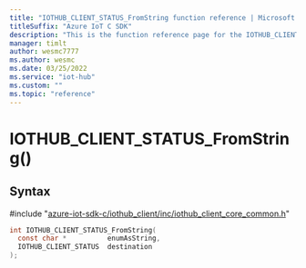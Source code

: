 ```yaml
---                             
title: "IOTHUB_CLIENT_STATUS_FromString function reference | Microsoft Docs" 
titleSuffix: "Azure IoT C SDK"            
description: "This is the function reference page for the IOTHUB_CLIENT_STATUS_FromString() function in the Azure IoT C SDK. This SDK is used with Azure IoT Hub and Azure IoT Hub Device Provisioning Service"            
manager: timlt                 
author: wesmc7777              
ms.author: wesmc               
ms.date: 03/25/2022                    
ms.service: "iot-hub"             
ms.custom: ""                
ms.topic: "reference"        
---                            
```


# IOTHUB_CLIENT_STATUS_FromString()

## Syntax

\#include "[azure-iot-sdk-c/iothub_client/inc/iothub_client_core_common.h](../iothub-client-core-common-h.md)"  
```C
int IOTHUB_CLIENT_STATUS_FromString(
  const char *          enumAsString,
  IOTHUB_CLIENT_STATUS  destination
);
```

